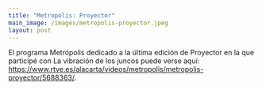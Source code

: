 ```yaml
---
title: "Metropolis: Proyector"
main_image: /images/metropolis-proyector.jpeg
layout: post
---
```


El programa Metrópolis dedicado a la última edición de Proyector en la que participé con La vibración de los juncos puede verse aquí: <a href="https://www.rtve.es/alacarta/videos/metropolis/metropolis-proyector/5688363/">https://www.rtve.es/alacarta/videos/metropolis/metropolis-proyector/5688363/</a>.
